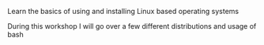  Learn the basics of using and installing Linux based operating systems

During this workshop I will go over a few different distributions and usage of bash
